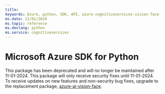 ```yaml
---
title: 
keywords: Azure, python, SDK, API, azure-cognitiveservices-vision-face, cognitiveservices
ms.date: 11/01/2024
ms.topic: reference
ms.devlang: python
ms.service: cognitiveservices
---
```

# Microsoft Azure SDK for Python

This package has been deprecated and will no longer be maintained after 11-01-2024. This package will only receive security fixes until 11-01-2024. To receive updates on new features and non-security bug fixes, upgrade to the replacement package, [azure-ai-vision-face](https://pypi.org/project/azure-ai-vision-face/).

